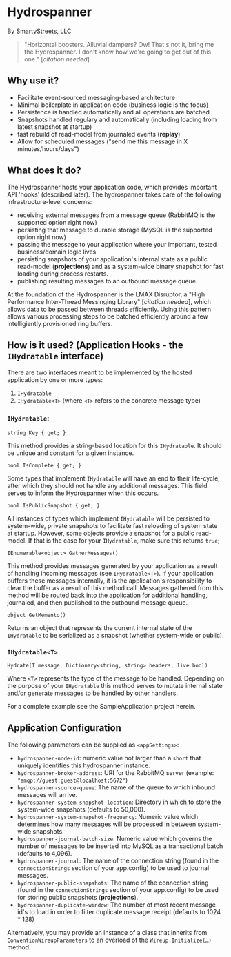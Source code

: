 # Hydrospanner

By [SmartyStreets, LLC](http://smartystreets.com)


> "Horizontal boosters. Alluvial dampers? Ow! That's not it, bring me the 
> Hydrospanner. I don't know how we're going to get out of this one." [_citation needed_]


## Why use it?

- Facilitate event-sourced messaging-based architecture
- Minimal boilerplate in application code (business logic is the focus)
- Persistence is handled automatically and all operations are batched
- Snapshots handled regulary and automatically (including loading from latest snapshot at startup)
- fast rebuild of read-model from journaled events (**replay**)
- Allow for scheduled messages ("send me this message in X minutes/hours/days")



## What does it do?

The Hydrospanner hosts your application code, which provides important API 'hooks' (described later). The hydrospanner takes care of the following infrastructure-level concerns:

- receiving external messages from a message queue (RabbitMQ is the supported option right now)
- persisting that message to durable storage (MySQL is the supported option right now)
- passing the message to your application where your important, tested business/domain logic lives
- persisting snapshots of your application's internal state as a public read-model (**projections**) and as a system-wide binary snapshot for fast loading during process restarts.
- publishing resulting messages to an outbound message queue.

At the foundation of the Hydrospanner is the LMAX Disruptor, a "High Performance Inter-Thread Messinging Library" [_citation needed_], which allows data to be passed between threads efficiently. Using this pattern allows various processing steps to be batched efficiently around a few intelligiently provisioned ring buffers.


## How is it used? (Application Hooks - the `IHydratable` interface)


There are two interfaces meant to be implemented by the hosted application by one or more types:

1. `IHydratable`
2. `IHydratable<T>` (where `<T>` refers to the concrete message type)


### `IHydratable`:

`string Key { get; }`

This method provides a string-based location for this `IHydratable`. It should be unique and constant for a given instance.

`bool IsComplete { get; }`

Some types that implement `IHydratable` will have an end to their life-cycle, after which they should not handle any additional messages. This field serves to inform the Hydrospanner when this occurs.

`bool IsPublicSnapshot { get; }`

All instances of types which implement `IHydratable` will be persisted to system-wide, private snapshots to facilitate fast reloading of system state at startup. However, some objects provide a snapshot for a public read-model. If that is the case for your `IHydratable`, make sure this returns `true`;

`IEnumerable<object> GatherMessages()`

This method provides messages generated by your application as a result of handling incoming messages (see `IHydratable<T>`). If your application buffers these messages internally, it is the application's responsibility to clear the buffer as a result of this method call.  Messages gathered from this method will be routed back into the application for additional handling, journaled, and then published to the outbound message queue.

`object GetMemento()`

Returns an object that represents the current internal state of the `IHydratable` to be serialized as a snapshot (whether system-wide or public).


### `IHydratable<T>`

`Hydrate(T message, Dictionary<string, string> headers, live bool)`

Where `<T>` represents the type of the message to be handled. Depending on the purpose of your `IHydratable` this method serves to mutate internal state and/or generate messages to be handled by other handlers.


For a complete example see the SampleApplication project herein.




## Application Configuration


The following parameters can be supplied as `<appSettings>`:

- `hydrospanner-node-id`: numeric value not larger than a `short` that uniquely identifies this hydrospanner instance.
- `hydrospanner-broker-address`: URI for the RabbitMQ server (example: `"amqp://guest:guest@localhost:5672"`)
- `hydrospanner-source-queue`: The name of the queue to which inbound messages will arrive.
- `hydrospanner-system-snapshot-location`: Directory in which to store the system-wide snapshots (defaults to 50,000).
- `hydrospanner-system-snapshot-frequency`: Numeric value which determines how many messages will be processed in between system-wide snapshots.
- `hydrospanner-journal-batch-size`: Numeric value which governs the number of messages to be inserted into MySQL as a transactional batch (defaults to 4,096).
- `hydrospanner-journal`: The name of the connection string (found in the `connectionStrings` section of your app.config) to be used to journal messages.
- `hydrospanner-public-snapshots`: The name of the connection string (found in the `connectionStrings` section of your app.config) to be used for storing public snapshots (**projections**).
- `hydrospanner-duplicate-window`: The number of most recent message id's to load in order to filter duplicate message receipt (defaults to 1024 * 128)

Alternatively, you may provide an instance of a class that inherits from `ConventionWireupParameters` to an overload of the  `Wireup.Initialize(…)` method.